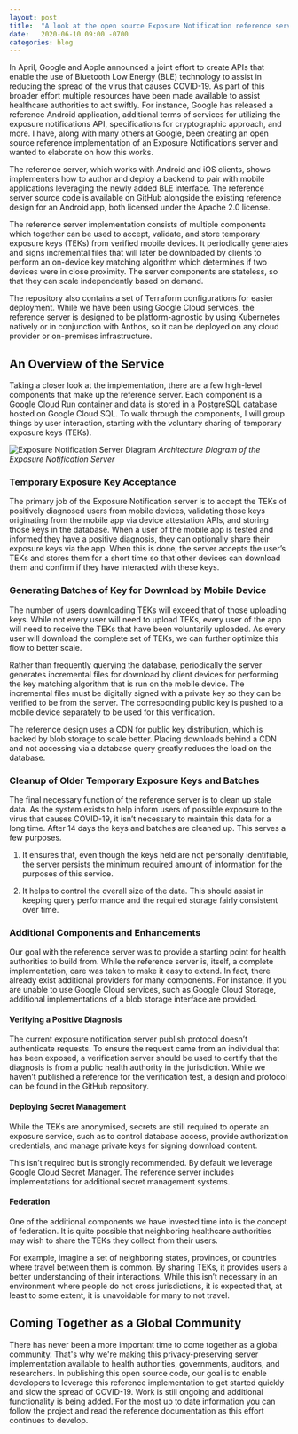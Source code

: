 ```yaml
---
layout: post
title:  "A look at the open source Exposure Notification reference server"
date:   2020-06-10 09:00 -0700
categories: blog
---
```



In April, Google and Apple announced a joint effort to create APIs that enable the use of Bluetooth Low Energy (BLE) technology to assist in reducing the spread of the virus that causes COVID-19. As part of this broader effort multiple resources have been made available to assist healthcare authorities to act swiftly. For instance, Google has released a reference Android application, additional terms of services for utilizing the exposure notifications API, specifications for cryptographic approach, and more. I have, along with many others at Google, been creating an open source reference implementation of an Exposure Notifications server and wanted to elaborate on how this works.

The reference server, which works with Android and iOS clients, shows implementers how to author and deploy a backend to pair with mobile applications leveraging the newly added BLE interface. The reference server source code is available on GitHub alongside the existing reference design for an Android app, both licensed under the Apache 2.0 license.

The reference server implementation consists of multiple components which together can be used to accept, validate, and store temporary exposure keys (TEKs) from verified mobile devices. It periodically generates and signs incremental files that will later be downloaded by clients to perform an on-device key matching algorithm which determines if two devices were in close proximity. The server components are stateless, so that they can scale independently based on demand. 

The repository also contains a set of Terraform configurations for easier deployment. While we have been using Google Cloud services, the reference server is designed to be platform-agnostic by using Kubernetes natively or in conjunction with Anthos, so it can be deployed on any cloud provider or on-premises infrastructure.

## An Overview of the Service
Taking a closer look at the implementation, there are a few high-level components that make up the reference server. Each component is a Google Cloud Run container and data is stored in a PostgreSQL database hosted on Google Cloud SQL. To walk through the components, I will group things by user interaction, starting with the voluntary sharing of temporary exposure keys (TEKs).

![Exposure Notification Server Diagram](https://google.github.io/exposure-notifications-server/images/google_cloud_run.png)
*Architecture Diagram of the Exposure Notification Server*

### Temporary Exposure Key Acceptance
The primary job of the Exposure Notification server is to accept the TEKs of positively diagnosed users from mobile devices, validating those keys originating from the mobile app via device attestation APIs, and storing those keys in the database. When a user of the mobile app is tested and informed they have a positive diagnosis, they can optionally share their exposure keys via the app. When this is done, the server accepts the user’s TEKs and stores them for a short time so that other devices can download them and confirm if they have interacted with these keys. 

### Generating Batches of Key for Download by Mobile Device
The number of users downloading TEKs will exceed that of those uploading keys. While not every user will need to upload TEKs, every user of the app will need to receive the TEKs that have been voluntarily uploaded. As every user will download the complete set of TEKs, we can further optimize this flow to better scale.

Rather than frequently querying the database, periodically the server generates incremental files for download by client devices for performing the key matching algorithm that is run on the mobile device. The incremental files must be digitally signed with a private key so they can be verified to be from the server. The corresponding public key is pushed to a mobile device separately to be used for this verification.

The reference design uses a CDN for public key distribution, which is backed by blob storage to scale better. Placing downloads behind a CDN and not accessing via a database query greatly reduces the load on the database.

### Cleanup of Older Temporary Exposure Keys and Batches
The final necessary function of the reference server is to clean up stale data. As the system exists to help inform users of possible exposure to the virus that causes COVID-19, it isn’t necessary to maintain this data for a long time. After 14 days the keys and batches are cleaned up. This serves a few purposes.

1. It ensures that, even though the keys held are not personally identifiable, the server persists the minimum required amount of information for the purposes of this service.

2. It helps to control the overall size of the data. This should assist in keeping query performance and the required storage fairly consistent over time.

### Additional Components and Enhancements

Our goal with the reference server was to provide a starting point for health authorities to build from. While the reference server is, itself, a complete implementation, care was taken to make it easy to extend. In fact, there already exist additional providers for many components. For instance, if you are unable to use Google Cloud services, such as Google Cloud Storage, additional implementations of a blob storage interface are provided.

#### Verifying a Positive Diagnosis
The current exposure notification server publish protocol doesn’t authenticate requests. To ensure the request came from an individual that has been exposed, a verification server should be used to certify that the diagnosis is from a public health authority in the jurisdiction. While we haven’t published a reference for the verification test, a design and protocol can be found in the GitHub repository.

#### Deploying Secret Management
While the TEKs are anonymised, secrets are still required to operate an exposure service, such as to control database access, provide authorization credentials, and manage private keys for signing download content.

This isn’t required but is strongly recommended. By default we leverage Google Cloud Secret Manager. The reference server includes implementations for additional secret management systems.

#### Federation
One of the additional components we have invested time into is the concept of federation. It is quite possible that neighboring healthcare authorities may wish to share the TEKs they collect from their users. 

For example, imagine a set of neighboring states, provinces, or countries where travel between them is common. By sharing TEKs, it provides users a better understanding of their interactions. While this isn’t necessary in an environment where people do not cross jurisdictions, it is expected that, at least to some extent, it is unavoidable for many to not travel.

## Coming Together as a Global Community
There has never been a more important time to come together as a global community. That's why we're making this privacy-preserving server implementation available to health authorities, governments, auditors, and researchers. In publishing this open source code, our goal is to enable developers to leverage this reference implementation to get started quickly and slow the spread of COVID-19. Work is still ongoing and additional functionality is being added. For the most up to date information you can follow the project and read the reference documentation as this effort continues to develop. 
